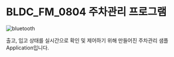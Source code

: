 # BLDC_FM_0804 주차관리 프로그램
![bluetooth](https://github.com/user-attachments/assets/7d2487d8-fdf4-4092-b276-60361064a6d7)

출고, 입고 상태를 실시간으로 확인 및 제어하기 위해 만들어진 주차관리 샘플 Application입니다.
